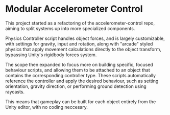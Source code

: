 # Modular Accelerometer Control

This project started as a refactoring of the accelerometer-control repo, aiming to split systems up into more specialized components. 

Physics Controller script handles object forces, and is largely customizable, with settings for gravity, input and rotation, along with "arcade" styled physics that apply movement calculations directly to the object transform, bypassing Unity's rigidbody forces system.

The scope then expanded to focus more on building specific, focused behaviour scripts, and allowing them to be attached to an object that contains the corresponding controller type. These scripts automatically reference the controller and apply the desired behaviour, such as setting orientation, gravity direction, or performing ground detection using raycasts. 

This means that gameplay can be built for each object entirely from the Unity editor, with no coding neccesary.
